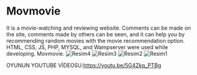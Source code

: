 # Movmovie
  It is a movie-watching and reviewing website. Comments can be made on the site, comments made by others can be seen, and it can help you by recommending random movies with the movie recommendation option. HTML, CSS, JS, PHP, MYSQL, and Wampserver were used while developing. Movmovie.
![Resim4](https://github.com/CaramelMisto/Movmovie/assets/116724665/c08ef5f3-4c66-4c23-8994-9b19624bfd14)
![Resim3](https://github.com/CaramelMisto/Movmovie/assets/116724665/29628e7b-982b-4ddc-90e2-2114b36aac78)
![Resim2](https://github.com/CaramelMisto/Movmovie/assets/116724665/e4d7c275-5a74-45ad-bf24-7f604ce27979)
![Resim1](https://github.com/CaramelMisto/Movmovie/assets/116724665/e79de949-86d4-45f4-9167-1790acb5c39a)

OYUNUN YOUTUBE VİDEOSU:https://youtu.be/5G4Zkq_PTBg
 

